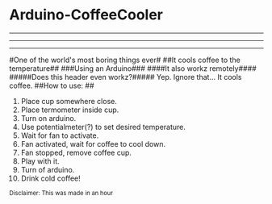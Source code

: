 # Arduino-CoffeeCooler
----------------------
----------------------
----------------------
#One of the world's most boring things ever#
##It cools coffee to the temperature##
###Using an Arduino###
####It also workz remotely####
#####Does this header even workz?#####
Yep. Ignore that...
It cools coffee.
##How to use: ##
1. Place cup somewhere close.
2. Place termometer inside cup.
3. Turn on arduino.
4. Use potentialmeter(?) to set desired temperature.
5. Wait for fan to activate.
6. Fan activated, wait for coffee to cool down.
7. Fan stopped, remove coffee cup.
8. Play with it.
9. Turn of arduino.
10. Drink cold coffee!  

<sub>Disclaimer: This was made in an hour<sub>
